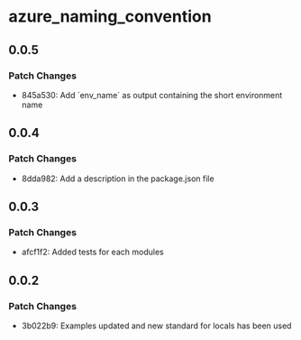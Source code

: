 # azure_naming_convention

## 0.0.5

### Patch Changes

- 845a530: Add ´env_name´ as output containing the short environment name

## 0.0.4

### Patch Changes

- 8dda982: Add a description in the package.json file

## 0.0.3

### Patch Changes

- afcf1f2: Added tests for each modules

## 0.0.2

### Patch Changes

- 3b022b9: Examples updated and new standard for locals has been used
